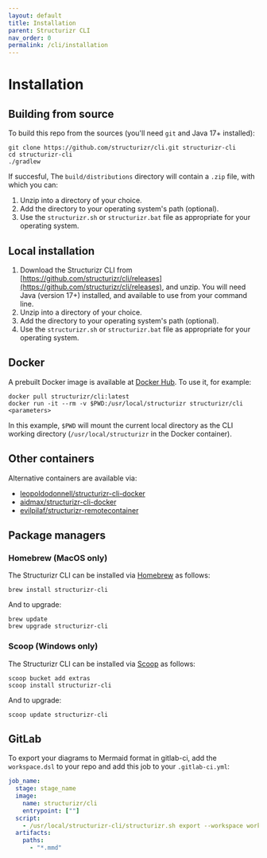 ```yaml
---
layout: default
title: Installation
parent: Structurizr CLI
nav_order: 0
permalink: /cli/installation
---
```


# Installation

## Building from source

To build this repo from the sources (you'll need `git` and Java 17+ installed):

```
git clone https://github.com/structurizr/cli.git structurizr-cli
cd structurizr-cli
./gradlew
```

If succesful, The `build/distributions` directory will contain a `.zip` file, with which you can:

1. Unzip into a directory of your choice.
2. Add the directory to your operating system's path (optional).
3. Use the `structurizr.sh` or `structurizr.bat` file as appropriate for your operating system.


## Local installation

1. Download the Structurizr CLI from [https://github.com/structurizr/cli/releases](https://github.com/structurizr/cli/releases), and unzip. You will need Java (version 17+) installed, and available to use from your command line.
2. Unzip into a directory of your choice.
3. Add the directory to your operating system's path (optional).
4. Use the `structurizr.sh` or `structurizr.bat` file as appropriate for your operating system.


## Docker

A prebuilt Docker image is available at [Docker Hub](https://hub.docker.com/r/structurizr/cli). To use it, for example:

```
docker pull structurizr/cli:latest
docker run -it --rm -v $PWD:/usr/local/structurizr structurizr/cli <parameters>
```

In this example, `$PWD` will mount the current local directory as the CLI working directory (`/usr/local/structurizr` in the Docker container).

## Other containers

Alternative containers are available via:

- [leopoldodonnell/structurizr-cli-docker](https://github.com/leopoldodonnell/structurizr-cli-docker)
- [aidmax/structurizr-cli-docker](https://github.com/aidmax/structurizr-cli-docker)
- [evilpilaf/structurizr-remotecontainer](https://github.com/evilpilaf/structurizr-remotecontainer)

## Package managers

### Homebrew (MacOS only)

The Structurizr CLI can be installed via [Homebrew](https://brew.sh) as follows:

```
brew install structurizr-cli
```

And to upgrade:

```
brew update
brew upgrade structurizr-cli
```

### Scoop (Windows only)

The Structurizr CLI can be installed via [Scoop](https://scoop.sh) as follows:

```
scoop bucket add extras
scoop install structurizr-cli
```

And to upgrade:

```
scoop update structurizr-cli
```

## GitLab

To export your diagrams to Mermaid format in gitlab-ci, add the `workspace.dsl` to your repo and add this job to your `.gitlab-ci.yml`:

```yml
job_name:
  stage: stage_name
  image:
    name: structurizr/cli
    entrypoint: [""]
  script:
    - /usr/local/structurizr-cli/structurizr.sh export --workspace workspace.dsl --format mermaid
  artifacts:
    paths:
      - "*.mmd"
```